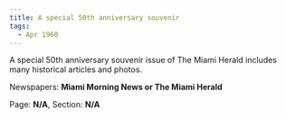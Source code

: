 ```yaml
---  
title: A special 50th anniversary souvenir  
tags:  
  - Apr 1960  
---  
```

  
A special 50th anniversary souvenir issue of The Miami Herald includes many historical articles and photos.  
  
Newspapers: **Miami Morning News or The Miami Herald**  
  
Page: **N/A**, Section: **N/A** 
